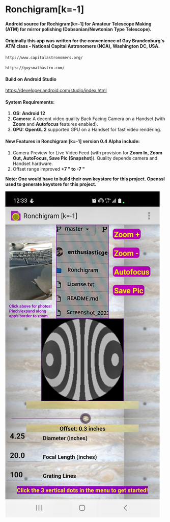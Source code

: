 # Ronchigram[k=-1]
#### Android source for Rochigram[k=-1] for Amateur Telescope Making (ATM) for mirror polishing (Dobsonian/Newtonian Type Telescope).

#### Originally this app was written for the convenience of Guy Brandenburg's ATM class - National Capital Astronomers (NCA), Washington DC, USA.

	http://www.capitalastronomers.org/

	https://guysmathastro.com/

#### Build on Android Studio
https://developer.android.com/studio/index.html

#### System Requirements:

1. **OS:** **Android 12**
2. **Camera:** A decent video quality Back Facing Camera on a Handset (with **Zoom** and **Autofocus** features enabled).
3. **GPU:** **OpenGL 2** supported GPU on a Handset for fast video rendering.

#### New Features in Ronchigram [k=-1] version 0.4 Alpha include: 

1. Camera Preview for Live Video Feed (with provision for **Zoom In, Zoom Out, AutoFocus, Save Pic (Snapshot)**). Quality depends camera and Handset hardware.
2. Offset range improved **+7 " to -7 "**

**Note: One would have to build their own keystore for this project. Openssl used to generate keystore for this project.**

![alt text](https://raw.githubusercontent.com/enthusiasticgeek/Ronchigram-k--1-/master/Ronchigram_v0.8.jpg "ronchi")
